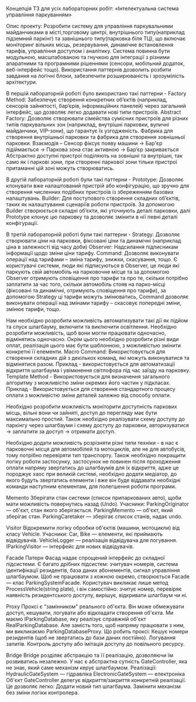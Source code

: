 Концепція ТЗ для усіх лабораторних робіт: «Інтелектуальна система управління паркуванням»

Опис проекту:
Розробити систему для управління паркувальними майданчиками в місті,торговому центрі, внутрішнього типу(наприклад підземний паркінг) та завнішнього типу(парковка біля ТЦ), що включає моніторинг вільних місць, резервування, динамічне встановлення тарифів, управління доступом і аналітику. Система повинна бути модульною, масштабованою та гнучкою для інтеграції з різними апаратними та програмними рішеннями (сенсори, мобільний додаток, веб-інтерфейс тощо). Використання паттернів дозволить розбити завдання на логічні блоки, забезпечити розширюваність і зрозумілість архітектури.

В першій лабораторній роботі було використано такі паттерни - Factory Method: Забезпечує створення конкретних об’єктів (наприклад, сенсорів зайнятості, бар’єрів, інформаційних панелей) через загальний інтерфейс, що дозволяє легко додавати нові типи пристроїв.
Abstract Factory: Дозволяє створювати сімейства сумісних пристроїв для різних типів паркувальних зон (наприклад, внутрішні парковки, вуличні майданчики, VIP-зони), що гарантує їх узгодженість.
Фабрика для створення внутрішньої парковки та фабрика для створення зовнішньої парковки.
Взаємодія – Сенсор фіксує появу машини -> Бар'єр підіймається -> Паркова зона стає активною -> Бар’єр закривається 
Абстрактно доступні пристрої поділяють на зовнішні та внутрішні, так само як і паркові зони, при створенні паркової зони тільки пристрої притаманні цій зоні можуть створюватись.

В другій лабораторній роботі були такі паттерни - Prototype: Дозволяє клонувати вже налаштований пристрій або конфігурацію, що зручно для створення численних подібних пристроїв із збереженням базових налаштувань.
Builder: Для поступового створення складних об’єктів, таких як налаштування сценаріїв роботи пристроїв.
За допомогою Builder створюється складні об’єкти, які уточнують деталі парковки, далі Prototype клонує цю парковку та дозволяє змінити в нії певні деталі конфігурації.

В третій лабораторній роботі були такі паттерни - Strategy: Дозволяє створювати ціни на парковки, фіксовані ціни та динамічні (наприклад ціна в залежності від часу доби)
Observer: Надсилання підписникам інформації щодо зміни ціни тарифу.
Command: Дозволяє виконувати операції над тарифами – зміна тарифу, знижки, скасування, тощо.
Є користувачі системи, люди які підписуються в Observer, це люди які паркують свій автомобіль на парковочне місце та за допомогою Observer отримують сповіщення про тарифи та про те, скільки потрібно заплатити за час того, скільки автомобіль стояв на парко-місці (фіксовані та динамічні, отримують сповіщення про тарифи), за допомогою Strategy ці тарифи можуть змінюватись, Command дозволяє виконувати операції над змінами тарифу – скасовує попередні зміни, змінює тарифи, тощо.

Нам необхідно розробити можливість автоматизувати такі дії як підйом та спуск шлагбауму, включити та виключити освітлення. Необхідно розробити можливість, щоб вони могли працювати одночасно, відмінятись одночасно.
Окрім цього необхідно розробити різні види оплат, реалізація цього має бути шаблонною, з можливістью змінити конкретні її елементи.
Macro Command: Використовується для створення складних дій з декількох команд, які можуть виконуватися та відмінятися разом. Приклад - використовується для автоматизації відкриття шлагбаума і увімкнення світлофора під час заїзду на парковку.
Template Method - Використовується для визначення загального алгоритму з можливістю зміни окремих його частин у підкласах. Приклад - Використовується для створення стандартного процесу оплати з можливістю зміни деталей залежно від способу оплати.

Необхідно розробити можливість моніторити доступність паркових місць, вільні вони чи зайняті, доступ до перегляду має бути максимально простий. Також необхідно реалізувати схему доступу до паркінгу через шлагбауми і схему доступу до парковки, авторизуватися -> заплатити за доступ -> отримати доступ.

Необхідно додати можливість розрізняти різні типи техніки - в нас є парковочні місця для автомобілей та мотоциклів, але не для автобусів, тому потрібно перевіряти тип транспорту. Також необхідно покращити логіку роботи застосунку, застосунок не повинен після проходження оплати напряму звертатись до шлагбаумів для їх відкриття, адже це породжує хаос при великій системі, необхідно додати медіатор, до якого будуть звертатись елементи і вже він буде віддавати необхідні команди наступним елементам, для полегшення роботи програми.

Memento
Зберігати стан системи (список припаркованих авто), щоби мати можливість повернутись назад (Undo).
Учасники:
ParkingOriginator — об'єкт, стан якого зберігається.
ParkingMemento — об'єкт, який зберігає стан.
ParkingCaretaker — зберігає список станів, надає undo.

Visitor
Відокремити логіку обробки об'єктів (машини, мотоцикли) від класу Vehicle.
Учасники:
Car, Bike — елементи, які приймають відвідувачів.
VehicleLogger — реалізація відвідувача для логування.
IParkingVisitor — інтерфейс для нових відвідувачів.

Facade
Патерн Фасад надає спрощений інтерфейс до складної підсистеми. Є багато дрібних підсистем: зчитувач номерів, система ідентифікації резидентів, база даних абонементів, сигнал управління шлагбаумом.
Щоб не працювати з кожною окремо, створюється Facade — клас ParkingSystemFacade. Користувач викликає лише метод ProcessVehicle(string plate), і він самостійно:
зчитує номер,
перевіряє наявність резидентського доступу,
вирішує, відкривати шлагбаум чи ні.

Proxy
Проксі є "замінником" реального об'єкта. Він може обмежувати доступ, кешувати, логувати або відкладати створення об'єкта. Ми маємо IParkingDatabase, яку реалізує справжній об'єкт RealParkingDatabase. Але замість того, щоб напряму працювати з ним, ми викликаємо ParkingDatabaseProxy.
Що робить проксі:
Кешує номери резидентів (щоб не звертатись до бази даних постійно).
Логування запитів.
Контроль доступу або імітація доступу до повільного ресурсу.

Bridge
Bridge розділяє абстракцію та її реалізацію, дозволяючи їм розвиватись незалежно. У нас є абстрактна сутність GateController, яка не знає, який саме механізм керує шлагбаумом. Реалізації:
HydraulicGateSystem — гідравліка
ElectronicGateSystem — електроніка
Об'єкт GateController делегує відкриття/закриття конкретній реалізації.
Це дозволяє легко:
Додати новий тип шлагбаума.
Замінити механізм без зміни логіки контролера.
